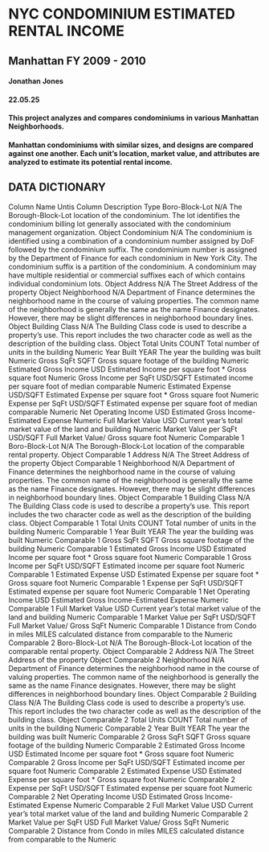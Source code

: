 # NYC CONDOMINIUM ESTIMATED RENTAL INCOME
## Manhattan FY 2009 - 2010
#### Jonathan Jones 
#### 22.05.25
#### This project analyzes and compares condominiums in various Manhattan Neighborhoods.
#### Manhattan condominiums with similar sizes, and designs are compared against one another. Each unit’s location, market value, and attributes are analyzed to estimate its potential rental income. 

## DATA DICTIONARY
Column Name	Untis	Column Description	Type
 Boro-Block-Lot	N/A	The Borough-Block-Lot location of the  condominium. The lot identifies the condominium billing lot generally associated with the condominium management organization.	Object
 Condominium	N/A	The  condominium is identified using a combination of a condominium number assigned by DoF followed by the condominium suffix. The condominium number is assigned by the Department of Finance for each condominium in New York City.  The condominium suffix is a partition of the condominium. A condominium may have multiple residential or commercial suffixes each of which contains individual condominium lots.	Object
 Address	N/A	The Street Address of the property	Object
 Neighborhood	N/A	Department of Finance determines the neighborhood name in the course of valuing properties. The common name of the neighborhood is generally the same as the name Finance designates. However, there may be slight differences in neighborhood boundary lines.	Object
 Building Class	N/A	The Building Class code  is used to describe a property’s use.  This report includes the two character code as well as the description of the building class.	Object
 Total Units	COUNT	Total number of units in the building	Numeric
 Year Built	YEAR	The year the building was built	Numeric
 Gross SqFt	SQFT	Gross square footage of the building	Numeric
 Estimated Gross Income	USD	Estimated Income per square foot * Gross square foot	Numeric
 Gross Income per SqFt	USD/SQFT	Estimated income per square foot of median comparable	Numeric
 Estimated Expense	USD/SQFT	Estimated Expense per square foot * Gross square foot	Numeric
 Expense per SqFt	USD/SQFT	Estimated expense per square foot of median comparable	Numeric
 Net Operating Income	USD	Estimated Gross Income-Estimated Expense	Numeric
 Full Market Value	USD	Current year’s total market value of the land and building	Numeric
 Market Value per SqFt	USD/SQFT	Full Market Value/ Gross square foot	Numeric
Comparable 1 Boro-Block-Lot	N/A	The Borough-Block-Lot location of the comparable rental property.	Object
Comparable 1 Address	N/A	The Street Address of the property	Object
Comparable 1 Neighborhood	N/A	Department of Finance determines the neighborhood name in the course of valuing properties. The common name of the neighborhood is generally the same as the name Finance designates. However, there may be slight differences in neighborhood boundary lines.	Object
Comparable 1 Building Class	N/A	The Building Class code  is used to describe a property’s use.  This report includes the two character code as well as the description of the building class.	Object
Comparable 1 Total Units	COUNT	Total number of units in the building	Numeric
Comparable 1 Year Built	YEAR	The year the building was built	Numeric
Comparable 1 Gross SqFt	SQFT	Gross square footage of the building	Numeric
Comparable 1 Estimated Gross Income	USD	Estimated Income per square foot * Gross square foot	Numeric
Comparable 1 Gross Income per SqFt	USD/SQFT	Estimated income per square foot	Numeric
Comparable 1 Estimated Expense	USD	Estimated Expense per square foot * Gross square foot	Numeric
Comparable 1 Expense per SqFt	USD/SQFT	Estimated expense per square foot	Numeric
Comparable 1 Net Operating Income	USD	Estimated Gross Income-Estimated Expense	Numeric
Comparable 1 Full Market Value	USD	Current year’s total market value of the land and building	Numeric
Comparable 1 Market Value per SqFt	USD/SQFT	Full Market Value/ Gross SqFt	Numeric
Comparable 1 Distance from Condo in miles	MILES	calculated distance from comparable to the 	Numeric
Comparable 2 Boro-Block-Lot	N/A	The Borough-Block-Lot location of the comparable rental property.	Object
Comparable 2 Address	N/A	The Street Address of the property	Object
Comparable 2 Neighborhood	N/A	Department of Finance determines the neighborhood name in the course of valuing properties. The common name of the neighborhood is generally the same as the name Finance designates. However, there may be slight differences in neighborhood boundary lines.	Object
Comparable 2 Building Class	N/A	The Building Class code  is used to describe a property’s use.  This report includes the two character code as well as the description of the building class.	Object
Comparable 2 Total Units	COUNT	Total number of units in the building	Numeric
Comparable 2 Year Built	YEAR	The year the building was built	Numeric
Comparable 2 Gross SqFt	SQFT	Gross square footage of the building	Numeric
Comparable 2 Estimated Gross Income	USD	Estimated Income per square foot * Gross square foot	Numeric
Comparable 2 Gross Income per SqFt	USD/SQFT	Estimated income per square foot	Numeric
Comparable 2 Estimated Expense	USD	Estimated Expense per square foot * Gross square foot	Numeric
Comparable 2 Expense per SqFt	USD/SQFT	Estimated expense per square foot	Numeric
Comparable 2 Net Operating Income	USD	Estimated Gross Income-Estimated Expense	Numeric
Comparable 2 Full Market Value	USD	Current year’s total market value of the land and building	Numeric
Comparable 2 Market Value per SqFt	USD	Full Market Value/ Gross SqFt	Numeric
Comparable 2 Distance from Condo in miles	MILES	calculated distance from comparable to the 	Numeric
